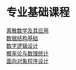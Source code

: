# 专业基础课程

[离散数学及其应用](./discrete_math.md)<br/>
[数据结构基础](./data_structure.md)<br/>
[数字逻辑设计](./digital_logic_design/index.md)<br/>
[概率论与数理统计](./prob_theo_and_math_stat/index.md)<br/>
[面向对象程序设计](./OOP/index.md)